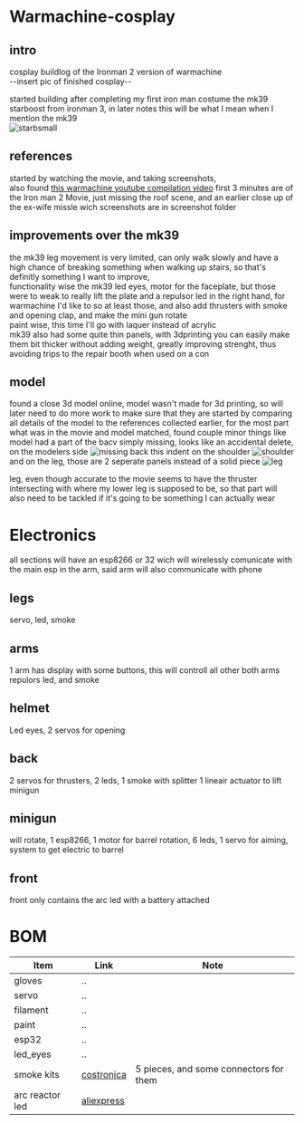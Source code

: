 # Warmachine-cosplay
## intro

cosplay buildlog of the Ironman 2 version of warmachine\
--insert pic of finished cosplay--

started building after completing my first iron man costume the mk39 starboost from ironman 3, in later notes this will be what I mean when I mention the mk39\
![starbsmall](https://github.com/user-attachments/assets/9ffd07ae-8d0a-4b9c-a6c2-8bd42cfad441)

## references

started by watching the movie, and taking screenshots,\
also found [this warmachine youtube compilation video](https://www.youtube.com/watch?v=4aNuh1j124o)
first 3 minutes are of the Iron man 2 Movie, just missing the roof scene, and an earlier close up of the ex-wife missle wich screenshots are in screenshot folder

## improvements over the mk39

the mk39 leg movement is very limited, can only walk slowly and have a high chance of breaking something when walking up stairs, so that's definitly something I want to improve,\
functionality wise the mk39 led eyes, motor for the faceplate, but those were to weak to really lift the plate and a repulsor led in the right hand, 
for warmachine I'd like to so at least those, and also add thrusters with smoke and opening clap, and make the mini gun rotate\
paint wise, this time I'll go with laquer instead of acrylic\
mk39 also had some quite thin panels, with 3dprinting you can easily make them bit thicker without adding weight, greatly improving strenght, thus avoiding trips to the repair booth when used on a con

 ## model

found a close 3d model online, model wasn't made for 3d printing, so will later need to do more work to make sure that they are
started by comparing all details of the model to the references collected earlier, 
for the most part what was in the movie and model matched, found couple minor things like 
model had a part of the bacv simply missing, looks like an accidental delete, on the modelers side
![missing back](https://github.com/user-attachments/assets/6f9cf4a1-4a7b-4e7c-8caa-c7b9e020bc73)
this indent on the shoulder ![shoulder](https://github.com/user-attachments/assets/d70ebb60-4649-4cb3-ba8a-df1b578bbc39)
and on the leg, those are 2 seperate panels instead of a solid piece
![leg](https://github.com/user-attachments/assets/a3d46a9b-93d0-44d9-bc59-048e8a22f843)

leg, even though accurate to the movie seems to have the thruster intersecting with where my lower leg is supposed to be, so that part will also need to be tackled if it's going to be something I can actually wear

# Electronics
all sections will have an esp8266 or 32 wich will wirelessly comunicate with the main esp in the arm, said arm will also communicate with phone
## legs
servo, led, smoke
## arms
1 arm has display with some buttons, this will controll all other 
both arms repulors led, and smoke
## helmet
Led eyes, 2 servos for opening
## back
2 servos for thrusters, 2 leds, 1 smoke with splitter 1 lineair actuator to lift minigun
## minigun
will rotate, 
1 esp8266, 1 motor for barrel rotation, 6 leds, 1 servo for aiming, system to get electric to barrel
## front
front only contains the arc led with a battery attached



# BOM
| Item       | Link                                                  | Note                                |
|------------|-------------------------------------------------------|-------------------------------------|
| gloves     | ..                                                    |                                     |
| servo      | ..                                                    |                                     |
| filament   | ..                                                    |                                     |
| paint      | ..                                                    |                                     |
| esp32      | ..                                                    |                                     |
| led_eyes   | ..                                                    |                                     |
| smoke kits | [costronica](https://costronica.com/en-nl/product/costronica-pocket-smoke-toggle) | 5 pieces, and some connectors for them |
| arc reactor led   | [aliexpress](https://www.aliexpress.com/item/1005007582170492.html)                                                   |                                     |

